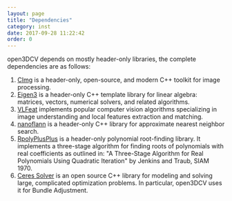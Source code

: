 ```yaml
---
layout: page
title: "Dependencies"
category: inst
date: 2017-09-28 11:22:42
order: 0
---
```


open3DCV depends on mostly header-only libraries, the complete dependencies are as follows:

1. [CImg](http://cimg.eu) is a header-only, open-source, and modern C++ toolkit for image processing.
2. [Eigen3](http://eigen.tuxfamily.org) is a header-only C++ template library for linear algebra: matrices, vectors, numerical solvers, and related algorithms.
3. [VLFeat](http://www.vlfeat.org) implements popular computer vision algorithms specializing in image understanding and local features extraction and matching.
4. [nanoflann](https://github.com/jlblancoc/nanoflann) is a header-only C++ library for approximate nearest neighbor search.
5. [RpolyPlusPlus](https://github.com/sweeneychris/RpolyPlusPlus) is a header-only polynomial root-finding library. It implements a three-stage algorithm for finding roots of polynomials with real coefficients as outlined in: "A Three-Stage Algorithm for Real Polynomials Using Quadratic Iteration" by Jenkins and Traub, SIAM 1970.
6. [Ceres Solver](http://ceres-solver.org) is an open source C++ library for modeling and solving large, complicated optimization problems. In particular, open3DCV uses it for Bundle Adjustment.